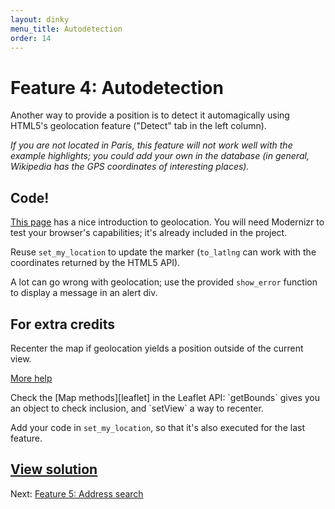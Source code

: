 ```yaml
---
layout: dinky
menu_title: Autodetection
order: 14
---
```


# Feature 4: Autodetection

Another way to provide a position is to detect it automagically using HTML5's geolocation
feature ("Detect" tab in the left column).

*If you are not located in Paris, this feature will not work well with the example
highlights; you could add your own in the database (in general, Wikipedia has the GPS
coordinates of interesting places).*

## Code!

[This page][dive] has a nice introduction to geolocation.
You will need Modernizr to test your browser's capabilities; it's already included in the
project.

Reuse `set_my_location` to update the marker (`to_latlng` can work with the coordinates
returned by the HTML5 API).

A lot can go wrong with geolocation; use the provided `show_error` function to display a
message in an alert div.

## For extra credits

Recenter the map if geolocation yields a position outside of the current view.

<a href="#" class="more_help" id="more_help_recenter">More help</a>
<div markdown="1" class="more_help" id="more_help_recenter_contents">
Check the [Map methods][leaflet] in the Leaflet API: `getBounds` gives you an object to check
inclusion, and `setView` a way to recenter.

Add your code in `set_my_location`, so that it's also executed for the last feature.
</div>

## [View solution][solution]

Next: [Feature 5: Address search](addresses.html)

[dive]: http://diveintohtml5.info/geolocation.html
[leaflet]: http://leafletjs.com/reference.html#map-set-methods
[solution]: https://github.com/olim7t/map-tutorial/commit/31e6ac56265deaea0bce6d997054621d18a32ee9